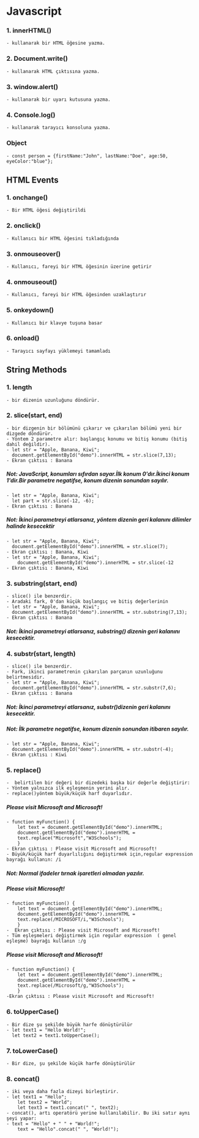 # Javascript
### 1. innerHTML() 
    - kullanarak bir HTML öğesine yazma.
### 2. Document.write() 
    - kullanarak HTML çıktısına yazma.
### 3. window.alert() 
    - kullanarak bir uyarı kutusuna yazma.
### 4. Console.log() 
    - kullanarak tarayıcı konsoluna yazma.

### Object
    - const person = {firstName:"John", lastName:"Doe", age:50, eyeColor:"blue"};

## HTML Events
### 1. onchange()
    - Bir HTML öğesi değiştirildi
### 2. onclick()	
    - Kullanıcı bir HTML öğesini tıkladığında
### 3. onmouseover()
    - Kullanıcı, fareyi bir HTML öğesinin üzerine getirir
### 4. onmouseout()	
    - Kullanıcı, fareyi bir HTML öğesinden uzaklaştırır
### 5. onkeydown()	
    - Kullanıcı bir klavye tuşuna basar
### 6. onload()	
    - Tarayıcı sayfayı yüklemeyi tamamladı

##    String Methods
### 1. length 
    - bir dizenin uzunluğunu döndürür.
### 2. slice(start, end)
    - bir dizgenin bir bölümünü çıkarır ve çıkarılan bölümü yeni bir dizgede döndürür.
    - Yöntem 2 parametre alır: başlangıç ​​konumu ve bitiş konumu (bitiş dahil değildir).
    - let str = "Apple, Banana, Kiwi";        
      document.getElementById("demo").innerHTML = str.slice(7,13);
    - Ekran çıktısı : Banana
##### Not: JavaScript, konumları sıfırdan sayar.İlk konum 0'dır.İkinci konum 1'dir.Bir parametre negatifse, konum dizenin sonundan sayılır.
    - let str = "Apple, Banana, Kiwi";
      let part = str.slice(-12, -6);
    - Ekran çıktısı : Banana
##### Not: İkinci parametreyi atlarsanız, yöntem dizenin geri kalanını dilimler halinde kesecektir
    - let str = "Apple, Banana, Kiwi";
      document.getElementById("demo").innerHTML = str.slice(7);
    - Ekran çıktısı : Banana, Kiwi
    - let str = "Apple, Banana, Kiwi";
        document.getElementById("demo").innerHTML = str.slice(-12
    - Ekran çıktısı : Banana, Kiwi
### 3. substring(start, end)
    - slice() ile benzerdir.
    - Aradaki fark, 0'dan küçük başlangıç ​​ve bitiş değerlerinin
    - let str = "Apple, Banana, Kiwi";
      document.getElementById("demo").innerHTML = str.substring(7,13);
    - Ekran çıktısı : Banana
##### Not: İkinci parametreyi atlarsanız, substring() dizenin geri kalanını kesecektir.

### 4. substr(start, length)
    - slice() ile benzerdir.
    - Fark, ikinci parametrenin çıkarılan parçanın uzunluğunu belirtmesidir.
    - let str = "Apple, Banana, Kiwi";
      document.getElementById("demo").innerHTML = str.substr(7,6);
    - Ekran çıktısı : Banana
##### Not: İkinci parametreyi atlarsanız, substr()dizenin geri kalanını kesecektir.
##### Not: İlk parametre negatifse, konum dizenin sonundan itibaren sayılır.
    - let str = "Apple, Banana, Kiwi";
      document.getElementById("demo").innerHTML = str.substr(-4);
    - Ekran çıktısı : Kiwi
### 5. replace()
    -  belirtilen bir değeri bir dizedeki başka bir değerle değiştirir:
    - Yöntem yalnızca ilk eşleşmenin yerini alır.
    - replace()yöntem büyük/küçük harf duyarlıdır.
##### <p id="demo">Please visit Microsoft and Microsoft!</p>
    - function myFunction() {
        let text = document.getElementById("demo").innerHTML; 
        document.getElementById("demo").innerHTML =
        text.replace("Microsoft","W3Schools");
        }
    - Ekran çıktısı : Please visit Microsoft and Microsoft!
    - Büyük/küçük harf duyarlılığını değiştirmek için,regular expression bayrağı kullanın: /i
##### Not: Normal ifadeler tırnak işaretleri olmadan yazılır.
##### <p id="demo">Please visit Microsoft!</p>
    - function myFunction() {
        let text = document.getElementById("demo").innerHTML; 
        document.getElementById("demo").innerHTML =
        text.replace(/MICROSOFT/i,"W3Schools");
        }
    -  Ekran çıktısı : Please visit Microsoft and Microsoft!
    - Tüm eşleşmeleri değiştirmek için regular expression  ( genel eşleşme) bayrağı kullanın :/g
##### <p id="demo">Please visit Microsoft and Microsoft!</p>
    - function myFunction() {
        let text = document.getElementById("demo").innerHTML; 
        document.getElementById("demo").innerHTML =
        text.replace(/Microsoft/g,"W3Schools");
        }
    -Ekran çıktısı : Please visit Microsoft and Microsoft!
### 6. toUpperCase()
    - Bir dize şu şekilde büyük harfe dönüştürülür 
    - let text1 = "Hello World!";
      let text2 = text1.toUpperCase();
### 7. toLowerCase()
    - Bir dize, şu şekilde küçük harfe dönüştürülür 
### 8. concat()
    - iki veya daha fazla dizeyi birleştirir.
    - let text1 = "Hello";
        let text2 = "World";
        let text3 = text1.concat(" ", text2);
    - concat(), artı operatörü yerine kullanılabilir. Bu iki satır aynı şeyi yapar:
    - text = "Hello" + " " + "World!";
        text = "Hello".concat(" ", "World!");


